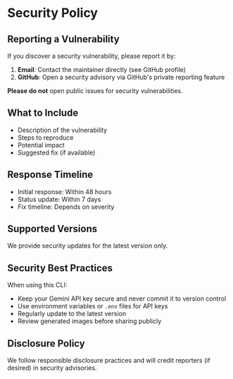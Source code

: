 # Security Policy

## Reporting a Vulnerability

If you discover a security vulnerability, please report it by:

1. **Email**: Contact the maintainer directly (see GitHub profile)
2. **GitHub**: Open a security advisory via GitHub's private reporting feature

**Please do not** open public issues for security vulnerabilities.

## What to Include

- Description of the vulnerability
- Steps to reproduce
- Potential impact
- Suggested fix (if available)

## Response Timeline

- Initial response: Within 48 hours
- Status update: Within 7 days
- Fix timeline: Depends on severity

## Supported Versions

We provide security updates for the latest version only.

## Security Best Practices

When using this CLI:
- Keep your Gemini API key secure and never commit it to version control
- Use environment variables or `.env` files for API keys
- Regularly update to the latest version
- Review generated images before sharing publicly

## Disclosure Policy

We follow responsible disclosure practices and will credit reporters (if desired) in security advisories.
